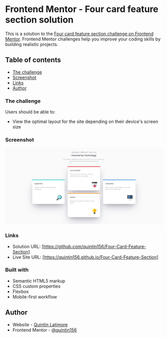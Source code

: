 # Frontend Mentor - Four card feature section solution

This is a solution to the [Four card feature section challenge on Frontend Mentor](https://www.frontendmentor.io/challenges/four-card-feature-section-weK1eFYK). Frontend Mentor challenges help you improve your coding skills by building realistic projects. 

## Table of contents

- [The challenge](#the-challenge)
- [Screenshot](#screenshot)
- [Links](#links)
- [Author](#author)

### The challenge

Users should be able to:

- View the optimal layout for the site depending on their device's screen size

### Screenshot

![](images/Screenshot%202022-09-16%20185635.jpg)


### Links

- Solution URL: [https://github.com/quintin156/Four-Card-Feature-Section]
- Live Site URL: [https://quintin156.github.io/Four-Card-Feature-Section]


### Built with

- Semantic HTML5 markup
- CSS custom properties
- Flexbox
- Mobile-first workflow

## Author

- Website - [Quintin Latimore](https://www.quintin-latimore.com)
- Frontend Mentor - [@quintin156](https://www.frontendmentor.io/profile/quintin156)